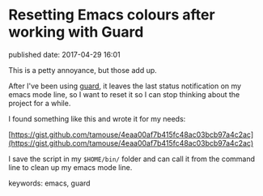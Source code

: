 # Resetting Emacs colours after working with Guard



published date: 2017-04-29 16:01

This is a petty annoyance, but those add up.

After I've been using [guard](https://github/guard/guard), it leaves the last status notification on my emacs mode line, so I want to reset it so I can stop thinking about the project for a while.

I found something like this and wrote it for my needs:

[https://gist.github.com/tamouse/4eaa00af7b415fc48ac03bcb97a4c2ac](https://gist.github.com/tamouse/4eaa00af7b415fc48ac03bcb97a4c2ac)


I save the script in my `$HOME/bin/` folder and can call it from the command line to clean up my emacs mode line.

keywords: emacs, guard
